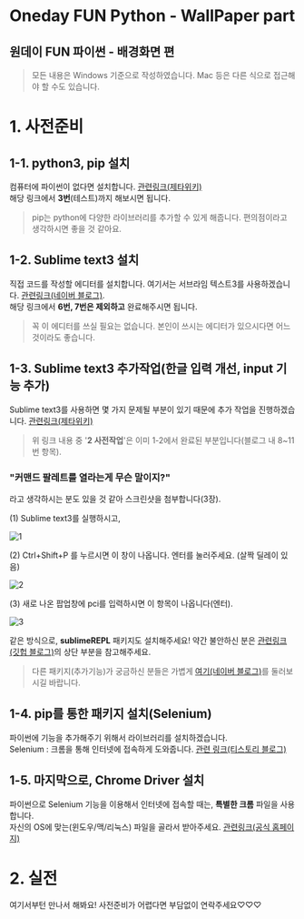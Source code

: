 Oneday FUN Python - WallPaper part
===================================
원데이 FUN 파이썬 - 배경화면 편
------------------------------
> 모든 내용은 Windows 기준으로 작성하였습니다. Mac 등은 다른 식으로 접근해야 할 수도 있습니다.

# 1. 사전준비  
## 1-1. python3, pip 설치  
컴퓨터에 파이썬이 없다면 설치합니다.
[관련링크(제타위키)](https://zetawiki.com/wiki/%EC%9C%88%EB%8F%84%EC%9A%B0_Python_3_%EC%84%A4%EC%B9%98)  
해당 링크에서 **3번**(테스트)까지 해보시면 됩니다.
>pip는 python에 다양한 라이브러리를 추가할 수 있게 해줍니다. 편의점이라고 생각하시면 좋을 것 같아요.

## 1-2. Sublime text3 설치
직접 코드를 작성할 에디터를 설치합니다. 여기서는 서브라임 텍스트3를 사용하겠습니다.
[관련링크(네이버 블로그)](https://m.blog.naver.com/PostView.nhn?blogId=sprax&logNo=220636669357&proxyReferer=https%3A%2F%2Fwww.google.co.kr%2F).  
해당 링크에서 **6번, 7번은 제외하고** 완료해주시면 됩니다.  
> 꼭 이 에디터를 쓰실 필요는 없습니다. 본인이 쓰시는 에디터가 있으시다면 어느 것이라도 좋습니다.

## 1-3. Sublime text3 추가작업(한글 입력 개선, input 기능 추가)
Sublime text3를 사용하면 몇 가지 문제될 부분이 있기 때문에 추가 작업을 진행하겠습니다.
[관련링크(제타위키)](https://zetawiki.com/wiki/%EC%84%9C%EB%B8%8C%EB%9D%BC%EC%9E%84%ED%85%8D%EC%8A%A4%ED%8A%B8_IMESupport_%ED%8C%A8%ED%82%A4%EC%A7%80_%EC%84%A4%EC%B9%98)
> 위 링크 내용 중 \'**2 사전작업**\'은 이미 1-2에서 완료된 부분입니다(블로그 내 8~11번 항목).  


### "커맨드 팔레트를 열라는게 무슨 말이지?"  
라고 생각하시는 분도 있을 것 같아 스크린샷을 첨부합니다(3장).

(1) Sublime text3를 실행하시고,  


![1](https://user-images.githubusercontent.com/26613280/44080520-3efebadc-9fe7-11e8-8ccf-7f92dd0c6058.png)


(2) Ctrl+Shift+P 를 누르시면 이 창이 나옵니다. 엔터를 눌러주세요. (살짝 딜레이 있음)


![2](https://user-images.githubusercontent.com/26613280/44080521-3f2578e8-9fe7-11e8-9f27-4aa58c092c5a.png)


(3) 새로 나온 팝업창에 pci를 입력하시면 이 항목이 나옵니다(엔터).   


![3](https://user-images.githubusercontent.com/26613280/44080522-3f4a1ee6-9fe7-11e8-8cf8-7c2a98a2e9c5.png)


같은 방식으로, **sublimeREPL** 패키지도 설치해주세요! 약간 불안하신 분은 [관련링크(깃헙 블로그)](http://amazingguni.github.io/blog/2016/03/sublime-text%EB%A1%9C-python3-%EA%B0%9C%EB%B0%9C%ED%95%98%EA%B8%B0)의 상단 부분을 참고해주세요.

> 다른 패키지(추가기능)가 궁금하신 분들은 가볍게 [여기(네이버 블로그)](http://jos39.tistory.com/243)를 둘러보시길 바랍니다.


## 1-4. pip를 통한 패키지 설치(Selenium)
파이썬에 기능을 추가해주기 위해서 라이브러리를 설치하겠습니다.  
Selenium : 크롬을 통해 인터넷에 접속하게 도와줍니다. [관련 링크(티스토리 블로그)](http://shaeod.tistory.com/915)  

## 1-5. 마지막으로, Chrome Driver 설치  
파이썬으로 Selenium 기능을 이용해서 인터넷에 접속할 때는, **특별한 크롬** 파일을 사용합니다.  
자신의 OS에 맞는(윈도우/맥/리눅스) 파일을 골라서 받아주세요. [관련링크(공식 홈페이지)](https://chromedriver.storage.googleapis.com/index.html?path=2.41/)



# 2. 실전
여기서부턴 만나서 해봐요! 사전준비가 어렵다면 부담없이 연락주세요♡♡♡



